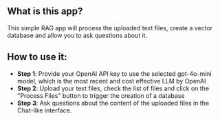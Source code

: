 ## What is this app?
This simple RAG app will process the uploaded text files, create a vector database and allow you to ask questions about it.

## How to use it:
- **Step 1**: Provide your OpenAI API key to use the selected gpt-4o-mini model, which is the most recent and cost effective LLM by OpenAI
- **Step 2**: Upload your text files, check the list of files and click on the "Process Files" button to trigger the creation of a database
- **Step 3**: Ask questions about the content of the uploaded files in the Chat-like interface.

